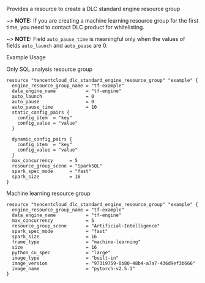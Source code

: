 Provides a resource to create a DLC standard engine resource group

~> **NOTE:** If you are creating a machine learning resource group for the first time, you need to contact DLC product for whitelisting.

~> **NOTE:** Field `auto_pause_time` is meaningful only when the values ​​of fields `auto_launch` and `auto_pause` are 0.

Example Usage

Only SQL analysis resource group 

```hcl
resource "tencentcloud_dlc_standard_engine_resource_group" "example" {
  engine_resource_group_name = "tf-example"
  data_engine_name           = "tf-engine"
  auto_launch                = 0
  auto_pause                 = 0
  auto_pause_time            = 10
  static_config_pairs {
    config_item  = "key"
    config_value = "value"
  }

  dynamic_config_pairs {
    config_item  = "key"
    config_value = "value"
  }
  max_concurrency      = 5
  resource_group_scene = "SparkSQL"
  spark_spec_mode      = "fast"
  spark_size           = 16
}
```

Machine learning resource group

```hcl
resource "tencentcloud_dlc_standard_engine_resource_group" "example" {
  engine_resource_group_name = "tf-example"
  data_engine_name           = "tf-engine"
  max_concurrency            = 5
  resource_group_scene       = "Artificial-Intelligence"
  spark_spec_mode            = "fast"
  spark_size                 = 16
  frame_type                 = "machine-learning"
  size                       = 16
  python_cu_spec             = "large"
  image_type                 = "built-in"
  image_version              = "97319759-0b80-48b4-a7a7-436d9ef3b666"
  image_name                 = "pytorch-v2.5.1"
}
```
